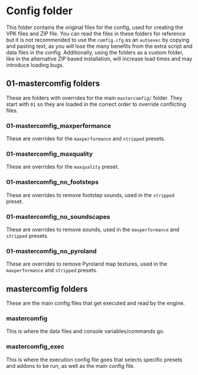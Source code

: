 # Config folder
This folder contains the original files for the config, used for creating the
VPK files and ZIP file. You can read the files in these folders for reference
but it is not recommended to use the `comfig.cfg` as an `autoexec` by copying
and pasting text, as you will lose the many benefits from the extra script and
data files in the config. Additionally, using the folders as a custom folder,
like in the alternative ZIP based installation, will increase load times and
may introduce loading bugs.

## 01-mastercomfig folders
These are folders with overrides for the main `mastercomfig/` folder. They
start with `01` so they are loaded in the correct order to override conflicting
files.

### 01-mastercomfig_maxperformance
These are overrides for the `maxperformance` and `stripped` presets.

### 01-mastercomfig_maxquality
These are overrides for the `maxquality` preset.

### 01-mastercomfig_no_footsteps
These are overrides to remove footstep sounds, used in the `stripped` preset.

### 01-mastercomfig_no_soundscapes
These are overrides to remove sounds, used in the `maxperformance` and
`stripped` presets.

### 01-mastercomfig_no_pyroland
These are overrides to remove Pyroland map textures, used in the `maxperformance`
and `stripped` presets.

## mastercomfig folders
These are the main config files that get executed and read by the engine.

### mastercomfig
This is where the data files and console variables/commands go.

### mastercomfig_exec
This is where the execution config file goes that selects specific presets and
addons to be run, as well as the main config file.
